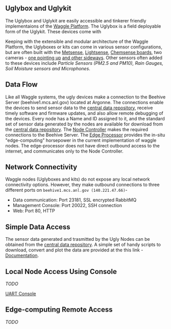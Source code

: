 ## Uglybox and Uglykit 

The Uglybox and Uglykit are easily accessible and tinkerer friendly implementaions of the [Waggle Platform](http://wa8.gl/?page_id=154). The Uglybox is a field deployable form of the Uglykit. These devices come with 

Keeping with the extensible and modular architecture of the Waggle Platform, the Uglyboxes or kits can come in various sensor configurations, but are often built with the [Metsense](https://github.com/waggle-sensor/sensors/tree/master#metsense-hw-ver-31), [Lightsense](https://github.com/waggle-sensor/sensors/tree/master#lightsense-hw-ver-31), [Chemsense boards](https://github.com/waggle-sensor/sensors/tree/master#chemsense-hw-ver-passamaquoddy-bay), two cameras - [one pointing up](http://www.elpcctv.com/8mp-highdefinition-usb-camera-module-usb20-sony-imx179-color-cmos-sensor-75degree-lens-p-223.html) [and other sideways](http://www.elpcctv.com/5megapixel-usb-camera-module-usb20-omnivision-ov5640-color-cmos-sensor-21mm-lens-p-215.html). Other sensors often added to these devices include _Particle Sensors (PM2.5 and PM10), Rain Gauges, Soil Moisture sensors and Microphones_.

## Data Flow

Like all Waggle systems, the ugly devices make a connection to the Beehive Server (beehive1.mcs.anl.gov) located at Argonne. The connections enable the devices to send sensor data to the [central data repository](http://www.mcs.anl.gov/research/projects/waggle/downloads/beehive1/), receive timely software and firmware updates, and also allow remote debugging of the devices. Every node has a Name and ID assigned to it, and the standard set of sensor data generated by the nodes are available for download from the [central data repository](http://www.mcs.anl.gov/research/projects/waggle/downloads/beehive1/). The [Node Controller](http://www.hardkernel.com/main/products/prdt_info.php?g_code=G143703355573) makes the required connections to the Beehive Server. The [Edge Processor](http://www.hardkernel.com/main/products/prdt_info.php?g_code=G143452239825) provides the in-situ "edge-computing" horsepower in the current implementation of waggle nodes. The edge-processor does not have direct outbound access to the internet, and communicates only to the Node Controller. 

## Network Connectivity

Waggle nodes (Uglyboxes and kits) do not expose any local network connectivity options. However, they make outbound connections to 
three different ports on `beehive1.mcs.anl.gov (140.221.47.66)`- 
  - Data communication:  Port 23181, SSL encrypted RabbitMQ
  - Management Console: Port 20022, SSH connection
  - Web: Port 80, HTTP
  
## Simple Data Access

The sensor data generated and trasmitted by the Ugly Nodes can be obtained from the [central data repository](http://www.mcs.anl.gov/research/projects/waggle/downloads/beehive1/). A simple set of handy scripts to download, convert and plot the data are provided at 
the this link - [Documentation](https://github.com/waggle-sensor/sensors/tree/develop/v3/reports#documentation). 

## Local Node Access Using Console

*TODO*

[UART Console](http://www.hardkernel.com/main/products/prdt_info.php?g_code=G134111883934)
  
## Edge-computing Remote Access

*TODO*



